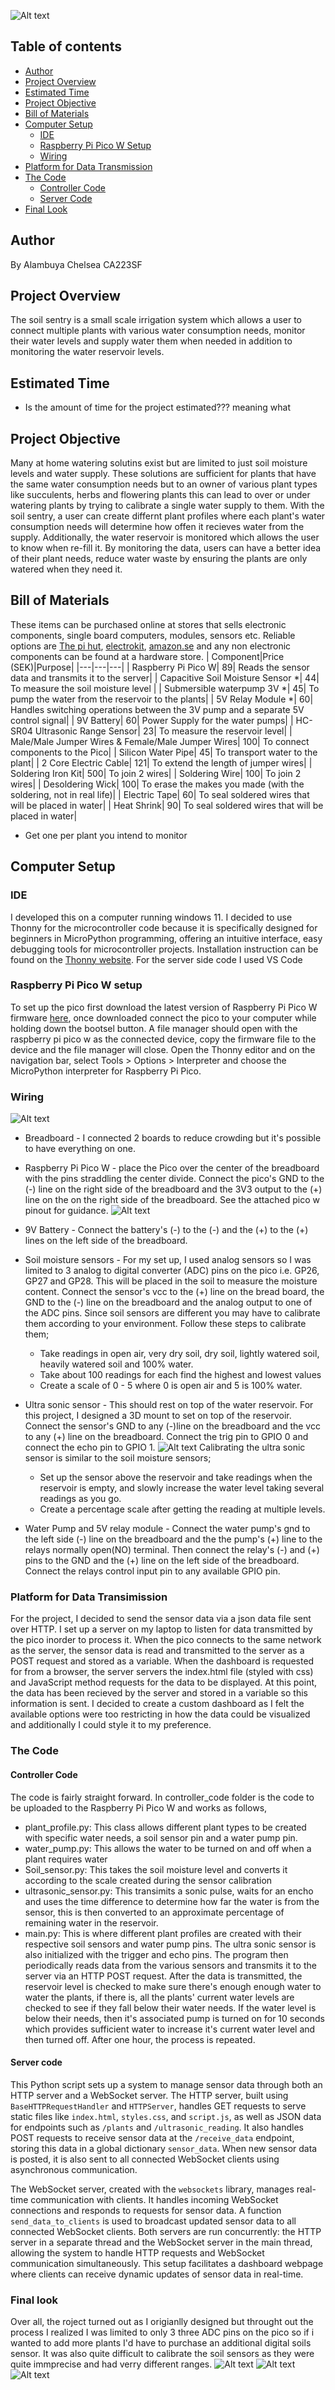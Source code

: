 ![Alt text](assets/dashboard.png)

## Table of contents
- [Author](#author)
- [Project Overview](#project-overview)
- [Estimated Time](#estimated-time)
- [Project Objective](#project-objective)
- [Bill of Materials](#bill-of-materials)
- [Computer Setup](#computer-setup)
  - [IDE](#ide)
  - [Raspberry Pi Pico W Setup](#raspberry-pi-pico-w-setup)
  - [Wiring](#wiring)
- [Platform for Data Transmission](#platform-for-data-transmission)
- [The Code](#the-code)
  - [Controller Code](#controller-code)
  - [Server Code](#server-code)
- [Final Look](#final-look)


## Author
By Alambuya Chelsea CA223SF

## Project Overview
The soil sentry is a small scale irrigation system which allows a user to connect multiple plants with various water consumption needs, monitor their water levels and supply water them when needed in addition to monitoring the water reservoir levels. 

## Estimated Time
- Is the amount of time for the project estimated??? meaning what

## Project Objective
Many at home watering solutins exist but are limited to just soil moisture levels and water supply. These solutions are sufficient for plants that have the same water consumption needs but to an owner of various plant types like succulents, herbs and flowering plants this can lead to over or under watering plants by trying to calibrate a single water supply to them.
With the soil sentry, a user can create differnt plant profiles where each plant's water consumption needs will determine how offen it recieves water from the supply. Additionally, the water reservoir is monitored which allows the user to know when re-fill it.
By monitoring the data, users can have a better idea of their plant needs, reduce water waste by ensuring the plants are only watered when they need it.

## Bill of Materials
These items can be purchased online at stores that sells electronic components, single board computers, modules, sensors etc. Reliable options are [The pi hut](thepihut.com), [electrokit](electrokit.com), [amazon.se](amazon.se) and any non electronic components can be found at a hardware store.
| Component|Price (SEK)|Purpose|
|---|---|---|
| Raspberry Pi Pico W| 89| Reads the sensor data and transmits it to the server|
| Capacitive Soil Moisture Sensor *| 44| To measure the soil moisture level |
| Submersible waterpump 3V *| 45| To pump the water from the reservoir to the plants|
| 5V Relay Module *| 60| Handles switching operations between the 3V pump and a separate 5V control signal|
| 9V Battery| 60| Power Supply for the water  pumps|
| HC-SR04 Ultrasonic Range Sensor| 23| To measure the reservoir level|
| Male/Male Jumper Wires & Female/Male Jumper Wires| 100| To connect components to the Pico|
| Silicon Water Pipe| 45| To transport water to the plant|
| 2 Core Electric Cable| 121| To extend the length of jumper wires|
| Soldering Iron Kit| 500| To join 2 wires|
| Soldering Wire| 100| To join 2 wires|
| Desoldering Wick| 100| To erase the makes you made (with the soldering, not in real life)|
| Electric Tape| 60| To seal soldered wires that will be placed in water|
| Heat Shrink| 90| To seal soldered wires that will be placed in water|

  * Get one per plant you intend to monitor

## Computer Setup
### IDE
I developed this on a computer running windows 11. I decided to use Thonny for the microcontroller code because it is specifically designed for beginners in MicroPython programming, offering an intuitive interface, easy debugging tools for microcontroller projects. Installation instruction can be found on the [Thonny website](https://thonny.org/). For the server side code I used VS Code

### Raspberry Pi Pico W setup
To set up the pico first download the latest version of Raspberry Pi Pico W firmware [here](https://rpf.io/pico-w-firmware), once downloaded connect the pico to your computer while holding down the bootsel button. A file manager should open with the raspberry pi pico w as the connected device, copy the firmware file to the device and the file manager will close. Open the Thonny editor and on the navigation bar, select Tools > Options > Interpreter and choose the MicroPython interpreter for Raspberry Pi Pico.

### Wiring
![Alt text](assets/Circuit_diagram/circuit_diagram.png)

- Breadboard - I connected 2 boards to reduce crowding but it's possible to have everything on one.

- Raspberry Pi Pico W - place the Pico over the center of the breadboard with the pins straddling the center divide. Connect the pico's GND to the (-) line on the right side of the breadboard and the 3V3 output to the (+) line on the on the right side of the breadboard. See the attached pico w pinout for guidance. 
![Alt text](assets/picow-pinout.png)

- 9V Battery - Connect the battery's (-) to the (-) and the (+) to the (+) lines on the left side of the breadboard.

- Soil moisture sensors - For my set up, I used analog sensors so I was limited to 3 analog to digital converter (ADC) pins on the pico i.e. GP26, GP27 and GP28. This will be placed in the soil to measure the moisture content. Connect the sensor's vcc to the (+) line on the bread board, the GND to the (-) line on the breadboard and the analog output to one of the ADC pins. Since soil sensors are different you may have to calibrate them according to your environment. Follow these steps to calibrate them;

  - Take readings in open air, very dry soil, dry soil, lightly watered soil, heavily watered soil and 100% water. 
  - Take about 100 readings for each find the highest and lowest values
  - Create a scale of 0 - 5 where 0 is open air and 5 is 100% water.

- Ultra sonic sensor - This should rest on top of the water reservoir. For this project, I designed a 3D mount to set on top of the reservoir. Connect the sensor's GND to any (-)line on the breadboard and the vcc to any (+) line on the breadboard. Connect the trig pin to GPIO 0 and connect the echo pin to GPIO 1.
![Alt text](assets/reservoir_mount.jpg)
Calibrating the ultra sonic sensor is similar to the soil moisture sensors;
  - Set up the sensor above the reservoir and take readings when the reservoir is empty, and slowly increase the water level taking several readings as you go.
  - Create a percentage scale after getting the reading at multiple levels.

- Water Pump and 5V relay module - Connect the water pump's gnd to the left side (-) line on the breadboard and the the pump's (+) line to the relays normally open(NO) terminal. Then connect the relay's (-) and (+) pins to the GND and the (+) line on the left side of the breadboard. Connect the relays control input pin to any available GPIO pin.


### Platform for Data Transimission
For the project, I decided to send the sensor data via a json data file sent over HTTP. I set up a server on my laptop to listen for data transmitted by the pico inorder to process it. When the pico connects to the same network as the server, the sensor data is read and transmitted to the server as a POST request and stored as a variable. When the dashboard is requested for from a browser, the server servers the index.html file (styled with css) and JavaScript method requests for the data to be displayed. At this point, the data has been recieved by the server and stored in a variable so this information is sent. I decided to create a custom dashboard as I felt the available options were too restricting in how the data could be visualized and additionally I could style it to my preference.

### The Code
#### Controller Code
The code is fairly straight forward. In controller_code folder is the code to be uploaded to the Raspberry Pi Pico W and works as follows,
  - plant_profile.py: This class allows different plant types to be created with specific water needs, a soil sensor pin and a water pump pin.
  - water_pump.py: This allows the water to be turned on and off when a plant requires water
  - Soil_sensor.py: This takes the soil moisture level and converts it according to the scale created during the sensor calibration
  - ultrasonic_sensor.py: This transimits a sonic pulse, waits for an encho and uses the time difference to determine how far the water is from the sensor, this is then converted to an approximate percentage of remaining water in the reservoir.
  - main.py: This is where different plant profiles are created with their respective soil sensors and water pump pins. The ultra sonic sensor is also initialized with the trigger and echo pins. The program then periodically reads data from the various sensors and transmits it to the server via an HTTP POST request. After the data is transmitted, the reservoir level is checked to make sure there's enough enough water to water  the plants, if there is, all the plants' current water levels are checked to see if they fall below their water needs. If the water level is below their needs, then it's associated pump is turned on for 10 seconds which provides sufficient water to increase it's current water level and then turned off. After one hour, the process is repeated.

#### Server code
This Python script sets up a system to manage sensor data through both an HTTP server and a WebSocket server. The HTTP server, built using `BaseHTTPRequestHandler` and `HTTPServer`, handles GET requests to serve static files like `index.html`, `styles.css`, and `script.js`, as well as JSON data for endpoints such as `/plants` and `/ultrasonic_reading`. It also handles POST requests to receive sensor data at the `/receive_data` endpoint, storing this data in a global dictionary `sensor_data`. When new sensor data is posted, it is also sent to all connected WebSocket clients using asynchronous communication.

The WebSocket server, created with the `websockets` library, manages real-time communication with clients. It handles incoming WebSocket connections and responds to requests for sensor data. A function `send_data_to_clients` is used to broadcast updated sensor data to all connected WebSocket clients. Both servers are run concurrently: the HTTP server in a separate thread and the WebSocket server in the main thread, allowing the system to handle HTTP requests and WebSocket communication simultaneously. This setup facilitates a dashboard webpage where clients can receive dynamic updates of sensor data in real-time.


### Final look
Over all, the roject turned out as I origianlly designed but throught out the process I realized I was limited to only 3 three ADC pins on the pico so if i wanted to add more plants I'd have to purchase an additional digital soils sensor. It was also quite difficult to calibrate the soil sensors as they were quite immprecise and had verry different ranges.
![Alt text](assets/final_result.png)
![Alt text](assets/final_setup1.jpg)
![Alt text](assets/final_setup2.jpg)
